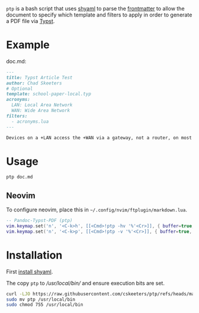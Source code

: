 `ptp` is a bash script that uses [shyaml] to parse the [frontmatter] to allow the document to specify which template and filters to apply in order to generate a PDF file via [Typst].

[shyaml]: https://github.com/0k/shyaml
[frontmatter]: https://docs.github.com/en/contributing/writing-for-github-docs/using-yaml-frontmatter
[Typst]: https://github.com/typst/typst

# Example

doc.md:

```markdown
---
title: Typst Article Test
author: Chad Skeeters
# Optional
template: school-paper-local.typ
acronyms:
  LAN: Local Area Network
  WAN: Wide Area Network
filters:
  - acronyms.lua
---

Devices on a +LAN access the +WAN via a gateway, not a router, on most home networks.
```

# Usage

```sh
ptp doc.md
```

## Neovim

To configure neovim, place this in `~/.config/nvim/ftplugin/markdown.lua`.

```lua
-- Pandoc-Typst-PDF (ptp)
vim.keymap.set('n', '<C-k>h', [[<Cmd>!ptp -hv '%'<Cr>]], { buffer=true, desc='Render to Hardcopy PDF via Typst (ptp)' })
vim.keymap.set('n', '<C-k>p', [[<Cmd>!ptp -v '%'<Cr>]], { buffer=true, desc='Render to PDF via Typst (ptp)' })
```

# Installation

First [install shyaml](https://github.com/0k/shyaml?tab=readme-ov-file#installation).

The copy `ptp` to */usr/local/bin/* and ensure execution bits are set.

```sh
curl -LJO https://raw.githubusercontent.com/cskeeters/ptp/refs/heads/master/ptp
sudo mv ptp /usr/local/bin
sudo chmod 755 /usr/local/bin
```
